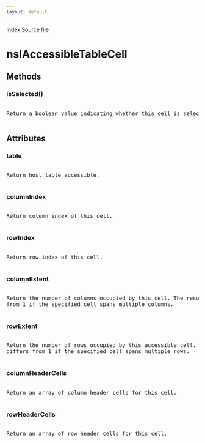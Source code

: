 ```yaml
---
layout: default
---
```

<div id='links'><a href="../index.html">Index</a>
<a href="http://dxr.mozilla.org/mozilla-central/source/accessible/interfaces/nsIAccessibleTable.idl">Source file</a>
</div>

# nsIAccessibleTableCell #

## Methods ##

### isSelected() ###
<pre>  
Return a boolean value indicating whether this cell is selected.  
  
</pre>
## Attributes ##

### table ###
<pre>  
Return host table accessible.  
  
</pre>
### columnIndex ###
<pre>  
Return column index of this cell.  
  
</pre>
### rowIndex ###
<pre>  
Return row index of this cell.  
  
</pre>
### columnExtent ###
<pre>  
Return the number of columns occupied by this cell. The result differs  
from 1 if the specified cell spans multiple columns.  
  
</pre>
### rowExtent ###
<pre>  
Return the number of rows occupied by this accessible cell. The result  
differs from 1 if the specified cell spans multiple rows.  
  
</pre>
### columnHeaderCells ###
<pre>  
Return an array of column header cells for this cell.  
  
</pre>
### rowHeaderCells ###
<pre>  
Return an array of row header cells for this cell.  
  
</pre>